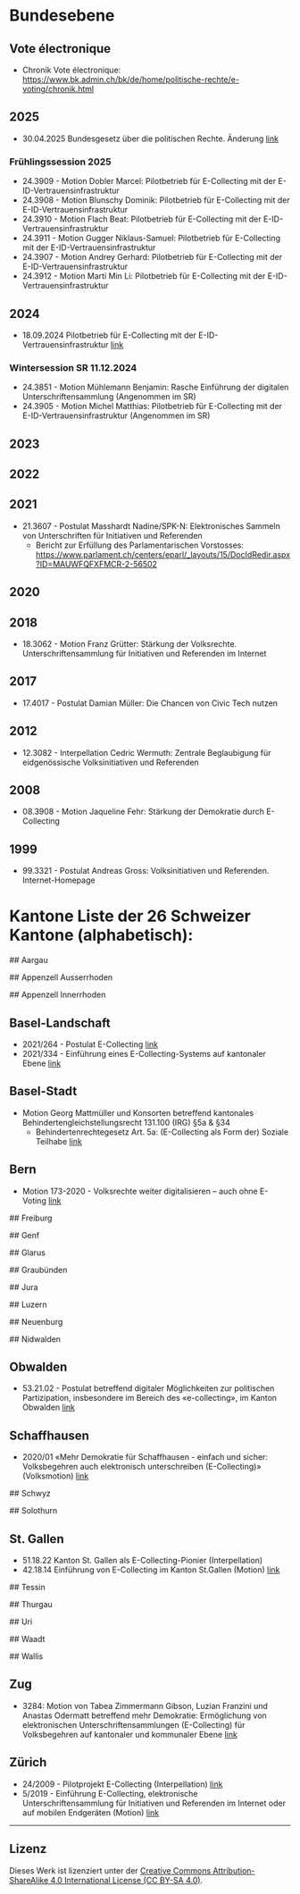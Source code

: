 # Bundesebene

## Vote électronique
- Chronik Vote électronique: https://www.bk.admin.ch/bk/de/home/politische-rechte/e-voting/chronik.html

## 2025
- 30.04.2025 Bundesgesetz über die politischen Rechte. Änderung [link](https://www.parlament.ch/de/ratsbetrieb/suche-curia-vista/geschaeft?AffairId=20250047)

### Frühlingssession 2025
- 24.3909 - Motion Dobler Marcel: Pilotbetrieb für E-Collecting mit der E-ID-Vertrauensinfrastruktur
- 24.3908 - Motion Blunschy Dominik: Pilotbetrieb für E-Collecting mit der E-ID-Vertrauensinfrastruktur
- 24.3910 - Motion Flach Beat: Pilotbetrieb für E-Collecting mit der E-ID-Vertrauensinfrastruktur
- 24.3911 - Motion Gugger Niklaus-Samuel: Pilotbetrieb für E-Collecting mit der E-ID-Vertrauensinfrastruktur
- 24.3907 - Motion Andrey Gerhard: Pilotbetrieb für E-Collecting mit der E-ID-Vertrauensinfrastruktur
- 24.3912 - Motion Marti Min Li: Pilotbetrieb für E-Collecting mit der E-ID-Vertrauensinfrastruktur

## 2024
- 18.09.2024  Pilotbetrieb für E-Collecting mit der E-ID-Vertrauensinfrastruktur [link](https://www.parlament.ch/de/ratsbetrieb/suche-curia-vista/geschaeft?AffairId=20243905)

### Wintersession SR 11.12.2024
- 24.3851 - Motion Mühlemann Benjamin: Rasche Einführung der digitalen Unterschriftensammlung (Angenommen im SR)
- 24.3905 - Motion Michel Matthias: Pilotbetrieb für E-Collecting mit der E-ID-Vertrauensinfrastruktur (Angenommen im SR)


## 2023

## 2022

## 2021
- 21.3607 - Postulat Masshardt Nadine/SPK-N: Elektronisches Sammeln von Unterschriften für Initiativen und Referenden
  - Bericht zur Erfüllung des Parlamentarischen Vorstosses: https://www.parlament.ch/centers/eparl/_layouts/15/DocIdRedir.aspx?ID=MAUWFQFXFMCR-2-56502

## 2020

## 2018
- 18.3062 - Motion Franz Grütter: Stärkung der Volksrechte. Unterschriftensammlung für Initiativen und Referenden im Internet

## 2017
- 17.4017 - Postulat Damian Müller: Die Chancen von Civic Tech nutzen

## 2012
- 12.3082 - Interpellation Cedric Wermuth: Zentrale Beglaubigung für eidgenössische Volksinitiativen und Referenden

## 2008
- 08.3908 - Motion Jaqueline Fehr: Stärkung der Demokratie durch E-Collecting

## 1999
- 99.3321 - Postulat Andreas Gross: Volksinitiativen und Referenden. Internet-Homepage



# Kantone Liste der 26 Schweizer Kantone (alphabetisch):

## Aargau


## Appenzell Ausserrhoden


## Appenzell Innerrhoden


## Basel-Landschaft
- 2021/264 - Postulat E-Collecting [link](https://baselland.talus.ch/de/politik/cdws/dok.php?did=fdbec937ea7d419e93dd304e1fe50338-332&filename=23_2021-264_Der_Regierungsrat_beantragt_Entgegennahme_als_Postulat&v=1&r=PDF&gremium=Landrat%20Basel-Landschaft&sitzung=50.%20Sitzung&bereich=sitzung&traktandum=E-Collecting&sitzungsdatum=19.05.2022&typ=pdf)
- 2021/334 - Einführung eines E-Collecting-Systems auf kantonaler Ebene [link](https://www.baselland.ch/politik-und-behorden/landrat-parlament/geschafte/geschaefte-ab-juli-2015?i=https%3A//baselland.talus.ch/de/politik/cdws/geschaeft.php%3Fgid%3D4627c652de2b4d6eacbab31383980e98)


## Basel-Stadt
- Motion Georg Mattmüller und Konsorten betreffend kantonales Behindertengleichstellungsrecht 131.100 (IRG) §5a & §34
  - Behindertenrechtegesetz Art. 5a: (E-Collecting als Form der) Soziale Teilhabe [link](https://www.regierungsrat.bs.ch/dam/jcr:a6ff30f9-8b8a-4bba-9242-20fc4e325993/behindertenrechtegesetz-ratschlag.pdf)


## Bern
- Motion 173-2020 - Volksrechte weiter digitalisieren – auch ohne E-Voting [link](https://www.gr.be.ch/de/start/geschaefte/geschaeftssuche/geschaeftsdetail.html?guid=7aecc7b41ddd48c4a3b9c1e7726ac3bd)


## Freiburg


## Genf


## Glarus


## Graubünden


## Jura


## Luzern


## Neuenburg


## Nidwalden


## Obwalden
- 53.21.02 - Postulat betreffend digitaler Möglichkeiten zur politischen Partizipation, insbesondere im Bereich des «e-collecting», im Kanton Obwalden [link](https://www.ow.ch/politbusiness/87371)


## Schaffhausen
- 2020/01 «Mehr Demokratie für Schaffhausen - einfach und sicher: Volksbegehren auch elektronisch unterschreiben (E-Collecting)» (Volksmotion) [link](https://sh.ch/CMS/Webseite/Kanton-Schaffhausen/Beh-rde/Parlament/Der-Kantonsrat/Portal-Kantonsrat---Ratsbetrieb-5125437-DE.html)


## Schwyz


## Solothurn


## St. Gallen
- 51.18.22 Kanton St. Gallen als E-Collecting-Pionier (Interpellation)
- 42.18.14 Einführung von E-Collecting im Kanton St.Gallen (Motion) [link](https://www.ratsinfo.sg.ch/geschaefte/3606#overview)


## Tessin


## Thurgau


## Uri


## Waadt


## Wallis


## Zug
- 3284: Motion von Tabea Zimmermann Gibson, Luzian Franzini und Anastas Odermatt betreffend mehr Demokratie: Ermöglichung von elektronischen Unterschriftensammlungen (E-Collecting) für Volksbegehren auf kantonaler und kommunaler Ebene [link](https://kr-geschaefte.zug.ch/gast/geschaefte/2278)


## Zürich
- 24/2009 - Pilotprojekt E-Collecting (Interpellation) [link](https://www.zh.ch/de/politik-staat/gesetze-beschluesse/beschluesse-des-regierungsrates/rrb/regierungsratsbeschluss-423-2009.html)
- 5/2019 - Einführung E-Collecting, elektronische Unterschriftensammlung für Initiativen und Referenden im Internet oder auf mobilen Endgeräten (Motion) [link](https://www.kantonsrat.zh.ch/geschaefte/geschaeft/?id=7ea3ad7713194104a4428b8a7cf85264)

---

## Lizenz

Dieses Werk ist lizenziert unter der [Creative Commons Attribution-ShareAlike 4.0 International License (CC BY-SA 4.0)](https://creativecommons.org/licenses/by-sa/4.0/).
